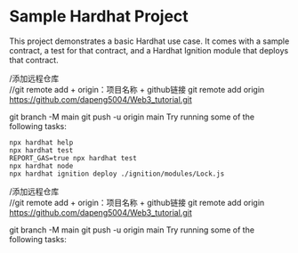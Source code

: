 # Sample Hardhat Project

This project demonstrates a basic Hardhat use case. It comes with a sample contract, a test for that contract, and a Hardhat Ignition module that deploys that contract.

/添加远程仓库  
//git remote add + origin：项目名称 + github链接 
git remote add origin https://github.com/dapeng5004/Web3_tutorial.git

git branch -M main
git push -u origin main
Try running some of the following tasks:

```shell
npx hardhat help
npx hardhat test
REPORT_GAS=true npx hardhat test
npx hardhat node
npx hardhat ignition deploy ./ignition/modules/Lock.js
```

/添加远程仓库  
//git remote add + origin：项目名称 + github链接 
git remote add origin https://github.com/dapeng5004/Web3_tutorial.git

git branch -M main
git push -u origin main
Try running some of the following tasks:
